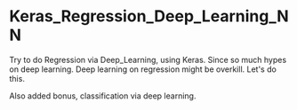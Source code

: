 # Keras_Regression_Deep_Learning_NN
Try to do Regression via Deep_Learning, using Keras. Since so much hypes on deep learning. Deep learning on regression might be overkill. Let's do this.

Also added bonus, classification via deep learning.
